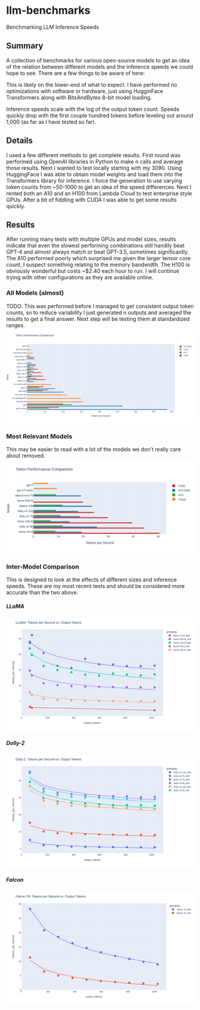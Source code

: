 # llm-benchmarks
Benchmarking LLM Inference Speeds

## Summary
A collection of benchmarks for various open-source models to get an idea of the relation between different models and the inference speeds we could hope to see. There are a few things to be aware of here:

This is likely on the lower-end of what to expect. I have performed no optimizations with software or hardware, just using HugginFace Transformers along with BitsAndBytes 8-bit model loading.

Inference speeds scale with the log of the output token count. Speeds quickly drop with the first couple hundred tokens before leveling out around 1,000 (as far as I have tested so far).

## Details
I used a few different methods to get complete results. First round was performed using OpenAI libraries in Python to make n calls and average those results. Next I wanted to test locally starting with my 3090. Using HuggingFace I was able to obtain model weights and load them into the Transformers library for inference. I force the generation to use varying token counts from ~50-1000 to get an idea of the speed differences. Next I rented both an A10 and an H100 from Lambda Cloud to test enterprise style GPUs. After a bit of fiddling with CUDA I was able to get some results quickly.

## Results
After running many tests with multiple GPUs and model sizes, results indicate that even the slowest performing combinations still handily beat GPT-4 and almost always match or beat GPT-3.5, sometimes significantly. The A10 performed poorly which surprised me given the larger tensor core count, I suspect something relating to the memory bandwidth. The H100 is obviously wonderful but costs ~$2.40 each hour to run. I will continue trying with other configurations as they are available online.

### All Models (almost)
TODO: This was performed before I managed to get consistent output token counts, so to reduce variability I just generated n outputs and averaged the results to get a final answer. Next step will be testing them at standardized ranges.
![All Models](https://github.com/cipher982/llm-benchmarks/blob/main/static/benchmarks_all_models.png?raw=true)

### Most Relevant Models
This may be easier to read with a lot of the models we don't really care about removed.
![Large Models](https://github.com/cipher982/llm-benchmarks/blob/main/static/benchmarks_large_models.png?raw=true)

### Inter-Model Comparison
This is designed to look at the effects of different sizes and inference speeds. These are my most recent tests and should be considered more accurate than the two above.

##### LLaMA
![LLaMA Models](https://github.com/cipher982/llm-benchmarks/blob/main/static/llama_compare_size_and_quant_inference.png?raw=true)

##### Dolly-2
![Dolly2 Models](https://github.com/cipher982/llm-benchmarks/blob/main/static/dolly2_compare_size_and_quant_inference.png?raw=true)

##### Falcon
![Falcon Models](https://github.com/cipher982/llm-benchmarks/blob/main/static/falcon_compare_quantization_inference.png?raw=true)
